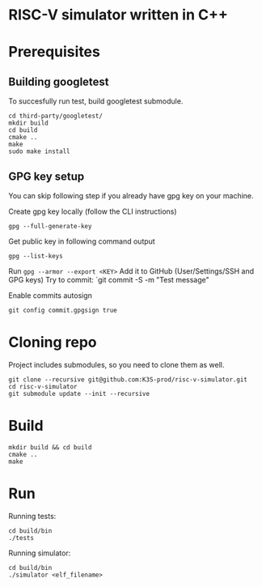 
# RISC-V simulator written in C++

# Prerequisites
## Building googletest
To succesfully run test, build googletest submodule.
```shell
cd third-party/googletest/
mkdir build
cd build
cmake ..
make
sudo make install
```


## GPG key setup
You can skip following step if you already have gpg key on your machine.

Create gpg key locally (follow the CLI instructions)
```shell
gpg --full-generate-key
```
Get public key in following command output
```shell
gpg --list-keys
```
Run `gpg --armor --export <KEY>`
Add it to GitHub (User/Settings/SSH and GPG keys)
Try to commit: `git commit -S -m "Test message"

Enable commits autosign
```shell
git config commit.gpgsign true
```

# Cloning repo
Project includes submodules, so you need to clone them as well.
```shell
git clone --recursive git@github.com:K3S-prod/risc-v-simulator.git
cd risc-v-simulator
git submodule update --init --recursive
```
# Build
```shell
mkdir build && cd build
cmake ..
make
```

# Run
Running tests:
```shell
cd build/bin
./tests
```

Running simulator:
```shell
cd build/bin
./simulator <elf_filename>
```
